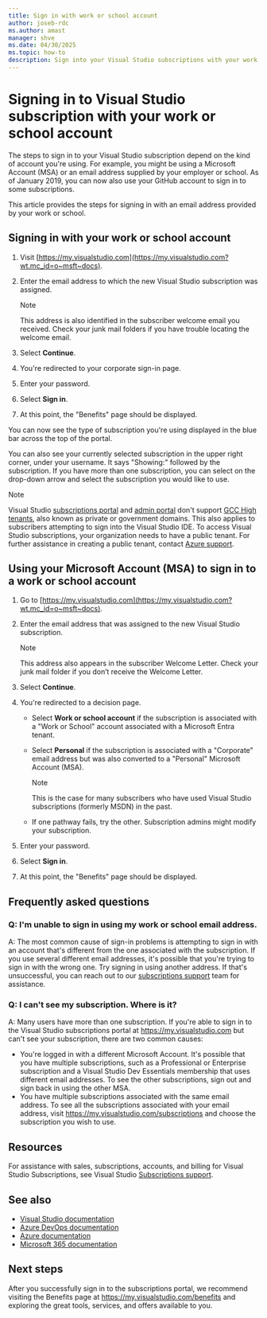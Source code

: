 ```yaml
---
title: Sign in with work or school account
author: joseb-rdc
ms.author: amast
manager: shve
ms.date: 04/30/2025
ms.topic: how-to
description: Sign into your Visual Studio subscriptions with your work or school account or use your Microsoft Account (MSA), and get answers to frequently asked questions.
---
```


# Signing in to Visual Studio subscription with your work or school account 

The steps to sign in to your Visual Studio subscription depend on the kind of account you're using. For example, you might be using a Microsoft Account (MSA) or an email address supplied by your employer or school. As of January 2019, you can now also use your GitHub account to sign in to some subscriptions. 

This article provides the steps for signing in with an email address provided by your work or school.

## Signing in with your work or school account

1. Visit [https://my.visualstudio.com](https://my.visualstudio.com?wt.mc_id=o~msft~docs).
2. Enter the email address to which the new Visual Studio subscription was assigned.

   > [!NOTE]
   > This address is also identified in the subscriber welcome email you received. Check your junk mail folders if you have trouble locating the welcome email.

3. Select **Continue**.
4. You're redirected to your corporate sign-in page.
5. Enter your password.
6. Select **Sign in**.
7. At this point, the "Benefits" page should be displayed.

You can now see the type of subscription you're using displayed in the blue bar across the top of the portal.

You can also see your currently selected subscription in the upper right corner, under your username. It says "Showing:" followed by the subscription. If you have more than one subscription, you can select on the drop-down arrow and select the subscription you would like to use.

> [!NOTE]
> Visual Studio [subscriptions portal](https://my.visualstudio.com?wt.mc_id=o~msft~docs) and [admin portal](https://manage.visualstudio.com) don't support [GCC High tenants](https://learn.microsoft.com/office365/servicedescriptions/office-365-platform-service-description/office-365-us-government/gcc-high-and-dod), also known as private or government domains. This also applies to subscribers attempting to sign into the Visual Studio IDE. To access Visual Studio subscriptions, your organization needs to have a public tenant. For further assistance in creating a public tenant, contact [Azure support](https://azure.microsoft.com/support/create-ticket/). 

## Using your Microsoft Account (MSA) to sign in to a work or school account

1. Go to [https://my.visualstudio.com](https://my.visualstudio.com?wt.mc_id=o~msft~docs).
2. Enter the email address that was assigned to the new Visual Studio subscription.

   > [!NOTE]
   > This address also appears in the subscriber Welcome Letter. Check your junk mail folder if you don’t receive the Welcome Letter.

3. Select **Continue**.
4. You're redirected to a decision page.
    + Select **Work or school account** if the subscription is associated with a "Work or School" account associated with a Microsoft Entra tenant.
    + Select **Personal** if the subscription is associated with a "Corporate" email address but was also converted to a "Personal" Microsoft Account (MSA).

        > [!NOTE]
        > This is the case for many subscribers who have used Visual Studio subscriptions (formerly MSDN) in the past.

    + If one pathway fails, try the other. Subscription admins might modify your subscription.

5. Enter your password.
6. Select **Sign in**.
7. At this point, the "Benefits" page should be displayed.

## Frequently asked questions

### Q: I'm unable to sign in using my work or school email address. 

A: The most common cause of sign-in problems is attempting to sign in with an account that's different from the one associated with the subscription. If you use several different email addresses, it's possible that you're trying to sign in with the wrong one. Try signing in using another address. If that's unsuccessful, you can reach out to our [subscriptions support](https://visualstudio.microsoft.com/subscriptions/support/) team for assistance. 

### Q: I can't see my subscription. Where is it?

A: Many users have more than one subscription. If you're able to sign in to the Visual Studio subscriptions portal at https://my.visualstudio.com but can't see your subscription, there are two common causes:
+ You're logged in with a different Microsoft Account. It's possible that you have multiple subscriptions, such as a Professional or Enterprise subscription and a Visual Studio Dev Essentials membership that uses different email addresses. To see the other subscriptions, sign out and sign back in using the other MSA.
+ You have multiple subscriptions associated with the same email address. To see all the subscriptions associated with your email address, visit https://my.visualstudio.com/subscriptions and choose the subscription you wish to use. 

## Resources 

For assistance with sales, subscriptions, accounts, and billing for Visual Studio Subscriptions, see Visual Studio [Subscriptions support](https://aka.ms/vssubscriberhelp).

## See also

+ [Visual Studio documentation](/visualstudio/)
+ [Azure DevOps documentation](/azure/devops/)
+ [Azure documentation](/azure/)
+ [Microsoft 365 documentation](/microsoft-365/)

## Next steps

After you successfully sign in to the subscriptions portal, we recommend visiting the Benefits page at https://my.visualstudio.com/benefits and exploring the great tools, services, and offers available to you.
